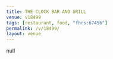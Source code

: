 ```yaml
---
title: THE CLOCK BAR AND GRILL
venue: v18499
tags: [restaurant, food, "fhrs:67456"]
permalink: /v/18499/
layout: venue
---
```

null